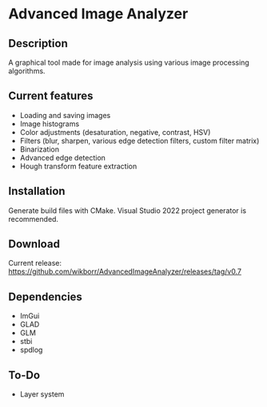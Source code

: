 # Advanced Image Analyzer

## Description

A graphical tool made for image analysis using various image processing algorithms.

## Current features
- Loading and saving images
- Image histograms
- Color adjustments (desaturation, negative, contrast, HSV)
- Filters (blur, sharpen, various edge detection filters, custom filter matrix)
- Binarization
- Advanced edge detection
- Hough transform feature extraction

## Installation
Generate build files with CMake. Visual Studio 2022 project generator is recommended.

## Download
Current release: https://github.com/wikborr/AdvancedImageAnalyzer/releases/tag/v0.7

## Dependencies
- ImGui
- GLAD
- GLM
- stbi
- spdlog

## To-Do
- Layer system
